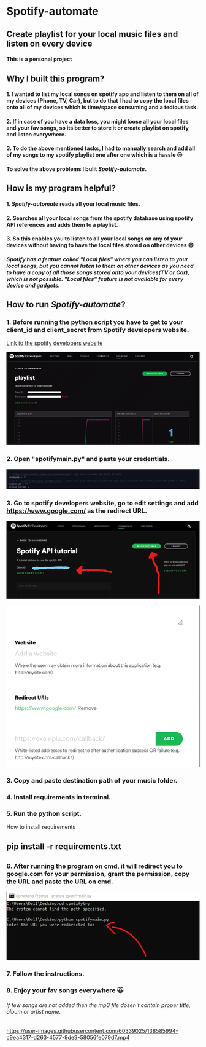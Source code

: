 # Spotify-automate

## Create playlist for your local music files and listen on every device

#### This is a personal project

## Why I built this program?

#### 1. I wanted to list my local songs on spotify app and listen to them on all of my devices (Phone, TV, Car), but to do that I had to copy the local files onto all of my devices which is time/space consuming and a tedious task.

#### 2. If in case of you have a data loss, you might loose all your local files and your fav songs, so its better to store it or create playlist on spotify and listen everywhere.

#### 3. To do the above mentioned tasks, I had to manually **search** and **add** all of my songs to my spotify playlist one after one which is a hassle :unamused:

#### To solve the above problems I bulit **_Spotify-automate_**.

## How is my program helpful?

#### 1. **_Spotify-automate_** reads all your local music files.

#### 2. Searches all your local songs from the spotify database using spotify API references and adds them to a playlist.

#### 3. So this enables you to listen to all your local songs on any of your devices without having to have the local files stored on other devices :smile:

##### Spotify has a feature called "Local files" where you can listen to your local songs, but you cannot listen to them on other devices as you need to have a copy of all those songs stored onto your devices(TV or Car), which is not possible. "Local files" feature is not available for every device and gadgets.

## How to run **_Spotify-automate_**?

### 1. Before running the python script you have to get to your client_id and client_secret from Spotify developers website.

[Link to the spotify developers website](https://developer.spotify.com/)

![Copy this](imggif/credentials.gif)

### 2. Open "spotifymain.py" and paste your credentials.

![paste here](imggif/pastecreds.png)

### 3. Go to spotify developers website, go to edit settings and add https://www.google.com/ as the redirect URL.

![go to edit settings](imggif/editsettings.jpeg)

![add redirect URL](imggif/redirect.png)

### 3. Copy and paste destination path of your music folder.

### 4. Install requirements in terminal.

### 5. Run the python script.

<summary>How to install requirements</summary>
  <h2>pip install -r requirements.txt<h2>

### 6. After running the program on cmd, it will redirect you to google.com for your permission, grant the permission, copy the URL and paste the URL on cmd.

![paste URL](imggif/pasteurl.png)

### 7. Follow the instructions.

### 8. Enjoy your fav songs everywhere :scream_cat:

###### If few songs are not added then the mp3 file dosen't contain proper title, album or artist name.

https://user-images.githubusercontent.com/60339025/138585994-c9ea4317-d263-4577-9de9-58056fe079d7.mp4
